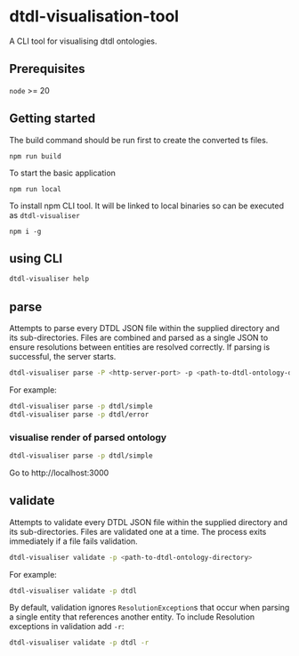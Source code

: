 # dtdl-visualisation-tool

A CLI tool for visualising dtdl ontologies.

## Prerequisites

`node` >= 20

## Getting started

The build command should be run first to create the converted ts files.

```shell
npm run build
```

To start the basic application

```shell
npm run local
```

To install npm CLI tool. It will be linked to local binaries so can be executed as `dtdl-visualiser`

```shell
npm i -g
```

## using CLI

```sh
dtdl-visualiser help
```

## parse

Attempts to parse every DTDL JSON file within the supplied directory and its sub-directories. Files are combined and parsed as a single JSON to ensure resolutions between entities are resolved correctly. If parsing is successful, the server starts.

```sh
dtdl-visualiser parse -P <http-server-port> -p <path-to-dtdl-ontology-directory>
```

For example:

```sh
dtdl-visualiser parse -p dtdl/simple
dtdl-visualiser parse -p dtdl/error
```

### visualise render of parsed ontology

```sh
dtdl-visualiser parse -p dtdl/simple
```

Go to http://localhost:3000

## validate

Attempts to validate every DTDL JSON file within the supplied directory and its sub-directories. Files are validated one at a time. The process exits immediately if a file fails validation.

```sh
dtdl-visualiser validate -p <path-to-dtdl-ontology-directory>
```

For example:

```sh
dtdl-visualiser validate -p dtdl
```

By default, validation ignores `ResolutionException`s that occur when parsing a single entity that references another entity. To include Resolution exceptions in validation add `-r`:

```sh
dtdl-visualiser validate -p dtdl -r
```
